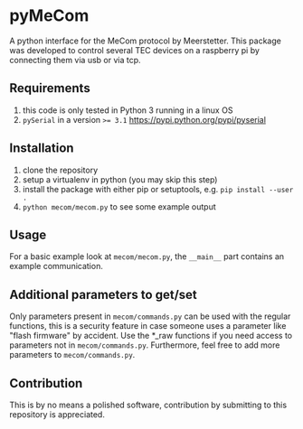 # pyMeCom
A python interface for the MeCom protocol by Meerstetter.
This package was developed to control several TEC devices on a raspberry pi by connecting them via usb or via tcp.

## Requirements
1. this code is only tested in Python 3 running in a linux OS
1. `pySerial` in a version `>= 3.1` https://pypi.python.org/pypi/pyserial

## Installation
1. clone the repository
1. setup a virtualenv in python (you may skip this step)
1. install the package with either pip or setuptools, e.g. `pip install --user .`
1. `python mecom/mecom.py` to see some example output

## Usage
For a basic example look at `mecom/mecom.py`, the `__main__` part contains an example communication.

## Additional parameters to get/set
Only parameters present in `mecom/commands.py` can be used with the regular functions, this is a security feature in case someone uses a parameter like "flash firmware" by accident.
Use the *_raw functions if you need access to parameters not in `mecom/commands.py`.
Furthermore, feel free to add more parameters to `mecom/commands.py`.

## Contribution
This is by no means a polished software, contribution by submitting to this repository is appreciated.
